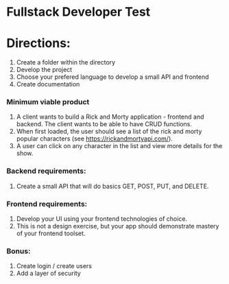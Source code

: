 # Fullstack Developer Test

# Directions:
1. Create a folder within the directory
2. Develop the project
3. Choose your prefered language to develop a small API and frontend
4. Create documentation

### Minimum viable product
1. A client wants to build a Rick and Morty application - frontend and backend. The client wants to be able to have CRUD functions. 
2. When first loaded, the user should see a list of the rick and morty popular characters (see https://rickandmortyapi.com/).
3. A user can click on any character in the list and view more details for the show.

### Backend requirements:
1. Create a small API that will do basics GET, POST, PUT, and DELETE.

### Frontend requirements:
1. Develop your UI using your frontend technologies of choice.
2. This is not a design exercise, but your app should demonstrate mastery of your frontend toolset.

### Bonus:
1. Create login / create users
2. Add a layer of security